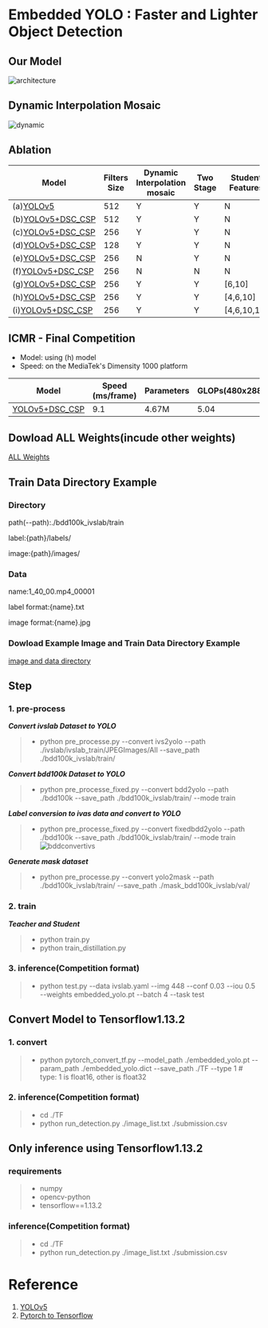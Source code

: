 # Embedded YOLO : Faster and Lighter Object Detection
## Our Model
![architecture](https://user-images.githubusercontent.com/64062370/115116778-13406a00-9fce-11eb-8bb8-f650a427372e.png)

## Dynamic Interpolation Mosaic
![dynamic](https://user-images.githubusercontent.com/64062370/115116839-5ac6f600-9fce-11eb-86c4-98027602d71a.jpg)

## Ablation 
|  Model   | Filters Size | Dynamic Interpolation mosaic  | Two Stage | Student Features | Parameters | GLOPs(512x460) | mAP(IOU@50) |
|  ----  | ----  | ----  | ----  | ----  | ----  | ----  | ----  |
| (a)[YOLOv5](https://drive.google.com/drive/folders/1sC5jk4AqmgsAdOXjNKea6_IDuzIkIEOZ?usp=sharing)  | 512 | Y | Y | N  | 7.26M  | 6.8  | 0.460  |
| (b)[YOLOv5+DSC_CSP](https://drive.google.com/drive/folders/1C_65StiNxWNBVwZkMaWKZX95uA34nazt?usp=sharing)  | 512 | Y | Y | N  | 5.92M  | 6.4  | 0.456  |
| (c)[YOLOv5+DSC_CSP](https://drive.google.com/drive/folders/1RVEI88EbIG3nXL6IT-nMTg0OwZnbH1-n?usp=sharing)  | 256 | Y | Y | N  | 4.67M  | 6.0  | 0.453  |
| (d)[YOLOv5+DSC_CSP](https://drive.google.com/drive/folders/1NBgvyI1HDLgk7ZFw2_cdzzIYxbw1M97Z?usp=sharing)  | 128 | Y | Y | N  | 4.32M  | 5.9  | 0.446  |
| (e)[YOLOv5+DSC_CSP](https://drive.google.com/drive/folders/1_8ICZhjAhO9JTZN4yWNUjhU2Dml7E79y?usp=sharing)  | 256 | N | Y | N  | 4.67M  | 6.0  | 0.451  |
| (f)[YOLOv5+DSC_CSP](https://drive.google.com/drive/folders/1rKnTJmO4PGoLj5FTtfumSIEH59FLWdh7?usp=sharing)  | 256 | N | N | N  | 4.67M  | 6.0  | 0.437  |
| (g)[YOLOv5+DSC_CSP](https://drive.google.com/drive/folders/1U0BG7UFOwK4jETDhR6iahXrYrPlxoxHZ?usp=sharing)  | 256 | Y | Y | [6,10]  | 4.67M  | 6.0  | 0.451  |
| (h)[YOLOv5+DSC_CSP](https://drive.google.com/drive/folders/1TasLP3l6fjffdwtXLceVK5JJWNFYwNwA?usp=sharing)  | 256 | Y | Y | [4,6,10]  | 4.67M  | 6.0  | 0.456  |
| (i)[YOLOv5+DSC_CSP](https://drive.google.com/drive/folders/1l5-693VZVlPpUEN_s5YezcKIfqS3G4QY?usp=sharing)  | 256 | Y | Y | [4,6,10,14]  | 4.67M  | 6.0  | 0.451  |

## ICMR - Final Competition
* Model: using (h) model
* Speed: on the MediaTek's Dimensity 1000 platform

|  Model   | Speed (ms/frame) | Parameters | GLOPs(480x288) | mAP(IOU@50) | accuracy scooter | accuracy bicycle |
|  ----  | ----  | ----  | ----  | ----  | ----  | ----  |
| [YOLOv5+DSC_CSP](https://drive.google.com/file/d/12Y5hohyKyxf6lNBvEYWTJB7JnK4Hpf8_/view?usp=sharing) | 9.1 | 4.67M | 5.04  | 0.59 | 0.535 | 0.535 |

## Dowload ALL Weights(incude other weights)
[ALL Weights](https://drive.google.com/drive/folders/1qc982u2V7_uSptziKbcjbyxwLTJsGEbh?usp=sharing)


## Train Data Directory Example
### Directory

path(--path):./bdd100k_ivslab/train

label:{path}/labels/

image:{path}/images/

### Data

name:1_40_00.mp4_00001

label format:{name}.txt

image format:{name}.jpg

### Dowload Example Image and Train Data Directory Example
[image and data directory](https://drive.google.com/file/d/1zkTKg6y2WxntTRacNJ80RIzA92GEK2M7/view?usp=sharing)


## Step
### 1. pre-process
***Convert ivslab Dataset to YOLO***
 > - python pre_processe.py --convert ivs2yolo --path ./ivslab/ivslab_train/JPEGImages/All --save_path ./bdd100k_ivslab/train/ 
 > 
***Convert bdd100k Dataset to YOLO***
 > - python pre_processe_fixed.py --convert bdd2yolo --path ./bdd100k --save_path ./bdd100k_ivslab/train/ --mode train
 > 
***Label conversion to ivas data and convert to YOLO***
 > - python pre_processe_fixed.py --convert fixedbdd2yolo --path ./bdd100k --save_path ./bdd100k_ivslab/train/ --mode train
 > ![bddconvertivs](https://user-images.githubusercontent.com/64062370/115118123-69b0a700-9fd4-11eb-9fad-2f272b9dcc3a.jpg)
 > 
***Generate mask dataset***
 > - python pre_processe.py --convert yolo2mask --path ./bdd100k_ivslab/train/ --save_path ./mask_bdd100k_ivslab/val/

### 2. train
***Teacher and Student***
 > - python train.py
 > - python train_distillation.py

### 3. inference(Competition format)
 > - python test.py --data ivslab.yaml --img 448 --conf 0.03 --iou 0.5 --weights embedded_yolo.pt --batch 4 --task test

## Convert Model to Tensorflow1.13.2
### 1. convert
 > - python pytorch_convert_tf.py --model_path ./embedded_yolo.pt --param_path ./embedded_yolo.dict --save_path ./TF --type 1 # type: 1 is float16, other is float32
 > 
### 2. inference(Competition format)
 > - cd ./TF
 > - python run_detection.py ./image_list.txt ./submission.csv
 
 
## Only inference using Tensorflow1.13.2
### requirements
> - numpy
> - opencv-python
> - tensorflow==1.13.2
> 
### inference(Competition format)
 > - cd ./TF
 > - python run_detection.py ./image_list.txt ./submission.csv

# Reference
1. [YOLOv5](https://github.com/ultralytics/yolov5)
2. [Pytorch to Tensorflow](https://zhuanlan.zhihu.com/p/345184106)
